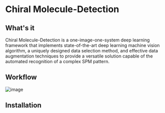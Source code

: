 # Chiral Molecule-Detection

## What's it
Chiral Molecule-Detection is a one-image-one-system deep learning framework that implements state-of-the-art deep learning machine vision algorithm, a uniquely designed data selection method, and effective data augmentation techniques to provide a versatile solution capable of the automated recognition of a complex SPM pattern.

## Workflow
![image](https://user-images.githubusercontent.com/65342604/109371168-a1597780-78de-11eb-98e5-fad59e7dc505.png)

## Installation

## 
